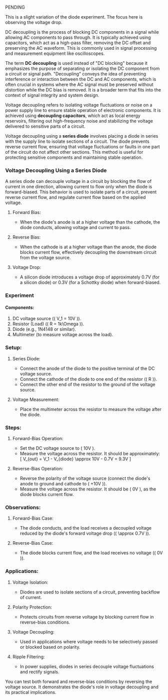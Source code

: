 PENDING

This is a slight variation of the diode experiment. The focus here is observing the voltage drop.

DC decoupling is the process of blocking DC components in a signal while allowing AC components to pass through. It is typically achieved using capacitors, which act as a high-pass filter, removing the DC offset and preserving the AC waveform. This is commonly used in signal processing and measurement equipment like oscilloscopes.

The term **DC decoupling** is used instead of "DC blocking" because it emphasizes the purpose of separating or isolating the DC component from a circuit or signal path. "Decoupling" conveys the idea of preventing interference or interaction between the DC and AC components, which is often crucial in systems where the AC signal must be preserved without distortion while the DC bias is removed. It is a broader term that fits into the context of signal integrity and system design.

Voltage decoupling refers to isolating voltage fluctuations or noise on a power supply line to ensure stable operation of electronic components. It is achieved using **decoupling capacitors**, which act as local energy reservoirs, filtering out high-frequency noise and stabilizing the voltage delivered to sensitive parts of a circuit.

Voltage decoupling using a **series diode** involves placing a diode in series with the supply line to isolate sections of a circuit. The diode prevents reverse current flow, ensuring that voltage fluctuations or faults in one part of the circuit do not affect other sections. This method is useful for protecting sensitive components and maintaining stable operation.

### Voltage Decoupling Using a Series Diode

A series diode can decouple voltage in a circuit by blocking the flow of current in one direction, allowing current to flow only when the diode is forward-biased. This behavior is used to isolate parts of a circuit, prevent reverse current flow, and regulate current flow based on the applied voltage.

1. Forward Bias:
   - When the diode's anode is at a higher voltage than the cathode, the diode conducts, allowing voltage and current to pass.

2. Reverse Bias:
   - When the cathode is at a higher voltage than the anode, the diode blocks current flow, effectively decoupling the downstream circuit from the voltage source.

3. Voltage Drop:
   - A silicon diode introduces a voltage drop of approximately 0.7V (for a silicon diode) or 0.3V (for a Schottky diode) when forward-biased.

### Experiment

#### Components:

1. DC voltage source (\( V_1 = 10V \)).
2. Resistor (Load) (\( R = 1k\Omega \)).
3. Diode (e.g., 1N4148 or similar).
4. Multimeter (to measure voltage across the load).

### Setup:

1. Series Diode:
   - Connect the anode of the diode to the positive terminal of the DC voltage source.
   - Connect the cathode of the diode to one end of the resistor (\( R \)).
   - Connect the other end of the resistor to the ground of the voltage source.

2. Voltage Measurement:
   - Place the multimeter across the resistor to measure the voltage after the diode.

### Steps:

1. Forward-Bias Operation:
   - Set the DC voltage source to \( 10V \).
   - Measure the voltage across the resistor. It should be approximately:
     \[
     V_{out} = V_1 - V_{diode} \approx 10V - 0.7V = 9.3V
     \]

2. Reverse-Bias Operation:
   - Reverse the polarity of the voltage source (connect the diode's anode to ground and cathode to \( +10V \)).
   - Measure the voltage across the resistor. It should be \( 0V \), as the diode blocks current flow.

### Observations:

1. Forward-Bias Case:
   - The diode conducts, and the load receives a decoupled voltage reduced by the diode's forward voltage drop (\( \approx 0.7V \)).

2. Reverse-Bias Case:
   - The diode blocks current flow, and the load receives no voltage (\( 0V \)).

### Applications:

1. Voltage Isolation:
   - Diodes are used to isolate sections of a circuit, preventing backflow of current.

2. Polarity Protection:
   - Protects circuits from reverse voltage by blocking current flow in reverse-bias conditions.

3. Voltage Decoupling:
   - Used in applications where voltage needs to be selectively passed or blocked based on polarity.

4. Ripple Filtering:
   - In power supplies, diodes in series decouple voltage fluctuations and rectify signals.

You can test both forward and reverse-bias conditions by reversing the voltage source. It demonstrates the diode's role in voltage decoupling and its practical implications.
